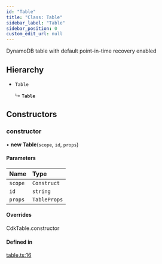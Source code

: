 ```yaml
---
id: "Table"
title: "Class: Table"
sidebar_label: "Table"
sidebar_position: 0
custom_edit_url: null
---
```


DynamoDB table with default point-in-time recovery enabled

## Hierarchy

- `Table`

  ↳ **`Table`**

## Constructors

### constructor

• **new Table**(`scope`, `id`, `props`)

#### Parameters

| Name | Type |
| :------ | :------ |
| `scope` | `Construct` |
| `id` | `string` |
| `props` | `TableProps` |

#### Overrides

CdkTable.constructor

#### Defined in

[table.ts:16](https://github.com/awslabs/green-boost/blob/822aaf4/packages/gboost-infra/src/table.ts#L16)
